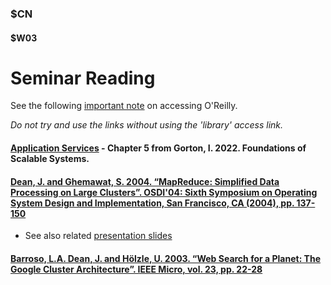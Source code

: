 ### $CN
#### $W03

# Seminar Reading

See the following [important note]($OR) on accessing O'Reilly.

*Do not try and use the links without using the 'library' access link.*

#### [Application Services](https://learning.oreilly.com/library/view/foundations-of-scalable/9781098106058/ch05.html) - Chapter 5 from Gorton, I. 2022. Foundations of Scalable Systems.

#### [Dean, J. and Ghemawat, S. 2004. “MapReduce: Simplified Data Processing on Large Clusters”. OSDI'04: Sixth Symposium on Operating System Design and Implementation, San Francisco, CA (2004), pp. 137-150](https://research.google/pubs/pub62/)

- See also related [presentation slides](https://research.google.com/archive/mapreduce-osdi04-slides/index.html)

#### [Barroso, L.A. Dean, J. and Hölzle, U. 2003. “Web Search for a Planet: The Google Cluster Architecture”. IEEE Micro, vol. 23, pp. 22-28](https://research.google/pubs/pub49/)